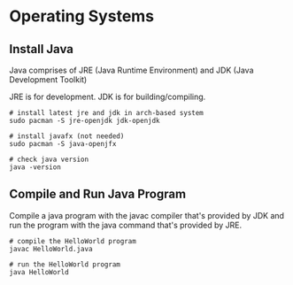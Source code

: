 # Operating Systems

## Install Java

Java comprises of JRE (Java Runtime Environment) and JDK (Java Development
Toolkit)

JRE is for development. JDK is for building/compiling.

```
# install latest jre and jdk in arch-based system
sudo pacman -S jre-openjdk jdk-openjdk

# install javafx (not needed)
sudo pacman -S java-openjfx

# check java version
java -version
```

## Compile and Run Java Program

Compile a java program with the javac compiler that's provided by JDK and run
the program with the java command that's provided by JRE.

```
# compile the HelloWorld program
javac HelloWorld.java

# run the HelloWorld program
java HelloWorld
```

